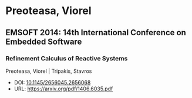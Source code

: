 # Preoteasa, Viorel

## EMSOFT 2014: 14th International Conference on Embedded Software

### Refinement Calculus of Reactive Systems
Preoteasa, Viorel | Tripakis, Stavros
* DOI: [10.1145/2656045.2656068](https://doi.org/10.1145/2656045.2656068)
* URL: <https://arxiv.org/pdf/1406.6035.pdf>

